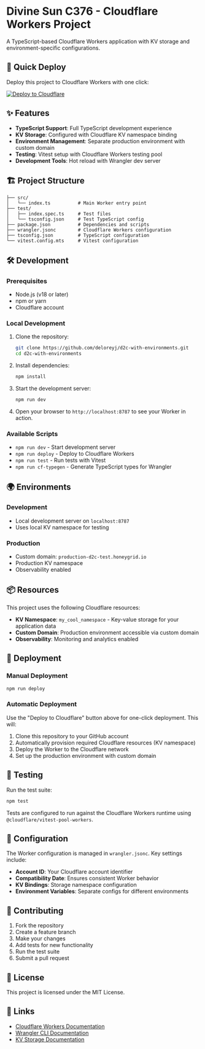 # Divine Sun C376 - Cloudflare Workers Project

A TypeScript-based Cloudflare Workers application with KV storage and environment-specific configurations.

## 🚀 Quick Deploy

Deploy this project to Cloudflare Workers with one click:

[![Deploy to Cloudflare](https://deploy.workers.cloudflare.com/button)](https://deploy.workers.cloudflare.com/?url=https://github.com/deloreyj/d2c-with-environments)

## ✨ Features

- **TypeScript Support**: Full TypeScript development experience
- **KV Storage**: Configured with Cloudflare KV namespace binding
- **Environment Management**: Separate production environment with custom domain
- **Testing**: Vitest setup with Cloudflare Workers testing pool
- **Development Tools**: Hot reload with Wrangler dev server

## 🏗️ Project Structure

```
├── src/
│   └── index.ts          # Main Worker entry point
├── test/
│   ├── index.spec.ts     # Test files
│   └── tsconfig.json     # Test TypeScript config
├── package.json          # Dependencies and scripts
├── wrangler.jsonc        # Cloudflare Workers configuration
├── tsconfig.json         # TypeScript configuration
└── vitest.config.mts     # Vitest configuration
```

## 🛠️ Development

### Prerequisites

- Node.js (v18 or later)
- npm or yarn
- Cloudflare account

### Local Development

1. Clone the repository:
   ```bash
   git clone https://github.com/deloreyj/d2c-with-environments.git
   cd d2c-with-environments
   ```

2. Install dependencies:
   ```bash
   npm install
   ```

3. Start the development server:
   ```bash
   npm run dev
   ```

4. Open your browser to `http://localhost:8787` to see your Worker in action.

### Available Scripts

- `npm run dev` - Start development server
- `npm run deploy` - Deploy to Cloudflare Workers
- `npm run test` - Run tests with Vitest
- `npm run cf-typegen` - Generate TypeScript types for Wrangler

## 🌍 Environments

### Development
- Local development server on `localhost:8787`
- Uses local KV namespace for testing

### Production
- Custom domain: `production-d2c-test.honeygrid.io`
- Production KV namespace
- Observability enabled

## 📦 Resources

This project uses the following Cloudflare resources:

- **KV Namespace**: `my_cool_namespace` - Key-value storage for your application data
- **Custom Domain**: Production environment accessible via custom domain
- **Observability**: Monitoring and analytics enabled

## 🚀 Deployment

### Manual Deployment

```bash
npm run deploy
```

### Automatic Deployment

Use the "Deploy to Cloudflare" button above for one-click deployment. This will:

1. Clone this repository to your GitHub account
2. Automatically provision required Cloudflare resources (KV namespace)
3. Deploy the Worker to the Cloudflare network
4. Set up the production environment with custom domain

## 🧪 Testing

Run the test suite:

```bash
npm test
```

Tests are configured to run against the Cloudflare Workers runtime using `@cloudflare/vitest-pool-workers`.

## 📝 Configuration

The Worker configuration is managed in `wrangler.jsonc`. Key settings include:

- **Account ID**: Your Cloudflare account identifier
- **Compatibility Date**: Ensures consistent Worker behavior
- **KV Bindings**: Storage namespace configuration
- **Environment Variables**: Separate configs for different environments

## 🤝 Contributing

1. Fork the repository
2. Create a feature branch
3. Make your changes
4. Add tests for new functionality
5. Run the test suite
6. Submit a pull request

## 📄 License

This project is licensed under the MIT License.

## 🔗 Links

- [Cloudflare Workers Documentation](https://developers.cloudflare.com/workers/)
- [Wrangler CLI Documentation](https://developers.cloudflare.com/workers/wrangler/)
- [KV Storage Documentation](https://developers.cloudflare.com/kv/)
